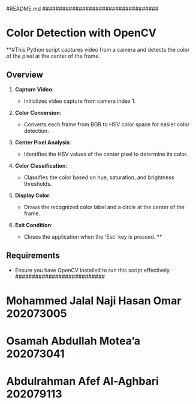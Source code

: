 #README.md
###################################
# Color Detection with OpenCV

**#This Python script captures video from a camera and detects the color of the pixel at the center of the frame.

## Overview

 1. **Capture Video**: 
    - Initializes video capture from camera index 1.

 2. **Color Conversion**: 
    - Converts each frame from BGR to HSV color space for easier color detection.

 3. **Center Pixel Analysis**: 
    - Identifies the HSV values of the center pixel to determine its color.

 4. **Color Classification**: 
    - Classifies the color based on hue, saturation, and brightness thresholds.

 5. **Display Color**: 
    - Draws the recognized color label and a circle at the center of the frame.

 6. **Exit Condition**: 
    - Closes the application when the 'Esc' key is pressed.
**
## Requirements

- Ensure you have OpenCV installed to run this script effectively.
###########################

# Mohammed Jalal Naji Hasan Omar 202073005
# Osamah Abdullah Motea’a 202073041
# Abdulrahman Afef Al-Aghbari 202079113